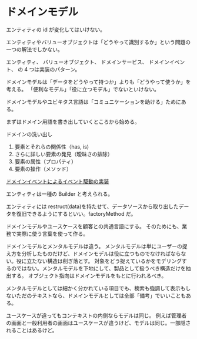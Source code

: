 # ドメインモデル

エンティティの id が変化してはいけない。

エンティティやバリューオブジェクトは「どうやって識別するか」という問題の一つの解法でしかない。

エンティティ、
バリューオブジェクト、
ドメインサービス、
ドメインイベント、
の 4 つは実装のパターン。

ドメインモデルは「データをどうやって持つか」よりも「どうやって使うか」を考える。
「便利なモデル」「役に立つモデル」でないといけない。

ドメインモデルやユビキタス言語は「コミュニケーションを助ける」ためにある。

まずはドメイン用語を書き出していくところから始める。

ドメインの洗い出し

1. 要素とそれらの関係性（has, is)
2. さらに詳しい要素の発見（曖昧さの排除）
3. 要素の属性（プロパティ）
4. 要素の操作（メソッド）

[ドメインイベントによるイベント駆動の実装](https://zenn.dev/fuuuuumin65/articles/2c96e8f0b29c01)

エンティティは一種の Builder と考えられる。

エンティティには restruct(data)を持たせて、データソースから取り出したデータを復旧できるようにするといい。factoryMethod だ。

ドメインモデルやユースケースを顧客との共通言語にする。
そのためにも、業務で実際に使う言葉を使って作る。

ドメインモデルとメンタルモデルは違う。
メンタルモデルは単にユーザーの捉え方を分析したものだけど、ドメインモデルは役に立つものでなければならない。役に立たない構造は削ぎ落とす。
対象をどう捉えているかをモデリングするのではない。メンタルモデルを下地にして、製品として扱うべき構造だけを抽出する。
オブジェクト指向はドメインモデルをもとに行われるべき。

メンタルモデルとしては細かく分かれている項目でも、検索も強調して表示もしないただのテキストなら、ドメインモデルとしては全部「備考」でいいこともある。

ユースケースが違ってもコンテキストの内側ならモデルは同じ。
例えば管理者の画面と一般利用者の画面はユースケースが違うけど、モデルは同じ。一部隠されることはあるけど。
